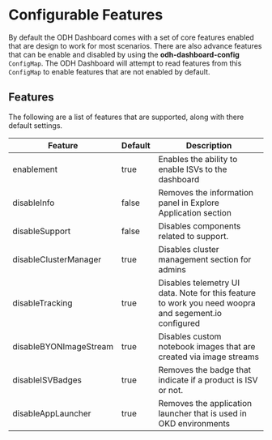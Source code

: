 # Configurable Features
By default the ODH Dashboard comes with a set of core features enabled that are design to work for most scenarios.  There are also advance features that can be enable and disabled by using the **odh-dashboard-config** `ConfigMap`.  The ODH Dashboard will attempt to read features from this `ConfigMap` to enable features that are not enabled by default.  

## Features
The following are a list of features that are supported, along with there default settings.

| Feature | Default | Description |
|-------|-------| ------- |
|  enablement| true | Enables the ability to enable ISVs to the dashboard |
|  disableInfo| false | Removes the information panel in Explore Application section |
|  disableSupport| false | Disables components related to support. |
|  disableClusterManager | true | Disables cluster management section for admins
|  disableTracking | true | Disables telemetry UI data. Note for this feature to work you need woopra and segement.io configured
|  disableBYONImageStream| true | Disables custom notebook images that are created via image streams
|  disableISVBadges | true | Removes the badge that indicate if a product is ISV or not.
|  disableAppLauncher | true | Removes the application launcher that is used in OKD environments

